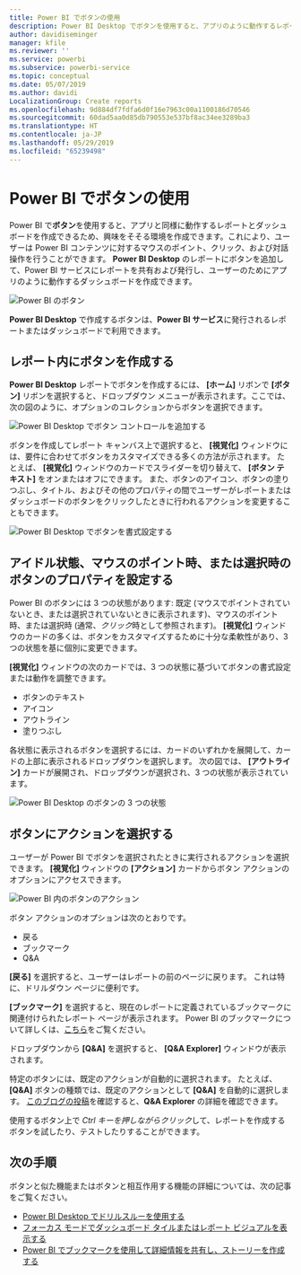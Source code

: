 ```yaml
---
title: Power BI でボタンの使用
description: Power BI Desktop でボタンを使用すると、アプリのように動作するレポートとダッシュボードを作成し、ユーザーとの連携を深めることができます。
author: davidiseminger
manager: kfile
ms.reviewer: ''
ms.service: powerbi
ms.subservice: powerbi-service
ms.topic: conceptual
ms.date: 05/07/2019
ms.author: davidi
LocalizationGroup: Create reports
ms.openlocfilehash: 9d884df7fdfa6d0f16e7963c00a1100186d70546
ms.sourcegitcommit: 60dad5aa0d85db790553e537bf8ac34ee3289ba3
ms.translationtype: HT
ms.contentlocale: ja-JP
ms.lasthandoff: 05/29/2019
ms.locfileid: "65239498"
---
```

# <a name="using-buttons-in-power-bi"></a>Power BI でボタンの使用
Power BI で**ボタン**を使用すると、アプリと同様に動作するレポートとダッシュボードを作成できるため、興味をそそる環境を作成できます。これにより、ユーザーは Power BI コンテンツに対するマウスのポイント、クリック、および対話操作を行うことができます。 **Power BI Desktop** のレポートにボタンを追加して、Power BI サービスにレポートを共有および発行し、ユーザーのためにアプリのように動作するダッシュボードを作成できます。

![Power BI のボタン](media/desktop-buttons/desktop-buttons_01.png)

**Power BI Desktop** で作成するボタンは、**Power BI サービス**に発行されるレポートまたはダッシュボードで利用できます。

## <a name="creating-buttons-in-reports"></a>レポート内にボタンを作成する
**Power BI Desktop** レポートでボタンを作成するには、 **[ホーム]** リボンで **[ボタン]** リボンを選択すると、ドロップダウン メニューが表示されます。ここでは、次の図のように、オプションのコレクションからボタンを選択できます。 

![Power BI Desktop でボタン コントロールを追加する](media/desktop-buttons/desktop-buttons_02.png)

ボタンを作成してレポート キャンバス上で選択すると、 **[視覚化]** ウィンドウには、要件に合わせてボタンをカスタマイズできる多くの方法が示されます。 たとえば、 **[視覚化]** ウィンドウのカードでスライダーを切り替えて、 **[ボタン テキスト]** をオンまたはオフにできます。 また、ボタンのアイコン、ボタンの塗りつぶし、タイトル、およびその他のプロパティの間でユーザーがレポートまたはダッシュボードのボタンをクリックしたときに行われるアクションを変更することもできます。

![Power BI Desktop でボタンを書式設定する](media/desktop-buttons/desktop-buttons_03.png)

## <a name="set-button-properties-when-idle-hovered-over-or-selected"></a>アイドル状態、マウスのポイント時、または選択時のボタンのプロパティを設定する

Power BI のボタンには 3 つの状態があります: 既定 (マウスでポイントされていないとき、または選択されていないときに表示されます)、マウスのポイント時、または選択時 (通常、*クリック*時として参照されます)。 **[視覚化]** ウィンドウのカードの多くは、ボタンをカスタマイズするために十分な柔軟性があり、3 つの状態を基に個別に変更できます。

**[視覚化]** ウィンドウの次のカードでは、3 つの状態に基づいてボタンの書式設定または動作を調整できます。

* ボタンのテキスト
* アイコン
* アウトライン
* 塗りつぶし

各状態に表示されるボタンを選択するには、カードのいずれかを展開して、カードの上部に表示されるドロップダウンを選択します。 次の図では、 **[アウトライン]** カードが展開され、ドロップダウンが選択され、3 つの状態が表示されています。

![Power BI Desktop のボタンの 3 つの状態](media/desktop-buttons/desktop-buttons_04.png)


## <a name="select-the-action-for-a-button"></a>ボタンにアクションを選択する

ユーザーが Power BI でボタンを選択されたときに実行されるアクションを選択できます。 **[視覚化]** ウィンドウの **[アクション]** カードからボタン アクションのオプションにアクセスできます。

![Power BI 内のボタンのアクション](media/desktop-buttons/desktop-buttons_05.png)

ボタン アクションのオプションは次のとおりです。

* 戻る
* ブックマーク
* Q&A

**[戻る]** を選択すると、ユーザーはレポートの前のページに戻ります。 これは特に、ドリルダウン ページに便利です。

**[ブックマーク]** を選択すると、現在のレポートに定義されているブックマークに関連付けられたレポート ページが表示されます。 Power BI のブックマークについて詳しくは、[こちら](desktop-bookmarks.md)をご覧ください。 

ドロップダウンから **[Q&A]** を選択すると、 **[Q&A Explorer]** ウィンドウが表示されます。 

特定のボタンには、既定のアクションが自動的に選択されます。 たとえば、 **[Q&A]** ボタンの種類では、既定のアクションとして **[Q&A]** を自動的に選択します。 [このブログの投稿](https://powerbi.microsoft.com/blog/power-bi-desktop-april-2018-feature-summary/#Q&AExplorer)を確認すると、**Q&A Explorer** の詳細を確認できます。

使用するボタン上で *Ctrl キーを押しながらクリック*して、レポートを作成するボタンを試したり、テストしたりすることができます。 

## <a name="next-steps"></a>次の手順
ボタンと似た機能またはボタンと相互作用する機能の詳細については、次の記事をご覧ください。

* [Power BI Desktop でドリルスルーを使用する](desktop-drillthrough.md)
* [フォーカス モードでダッシュボード タイルまたはレポート ビジュアルを表示する](consumer/end-user-focus.md)
* [Power BI でブックマークを使用して詳細情報を共有し、ストーリーを作成する](desktop-bookmarks.md)

